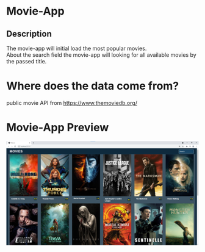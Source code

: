 # Movie-App

## Description

The movie-app will initial load the most popular movies.<br/>
About the search field the movie-app will looking for all available movies by the passed title.<br/>

# Where does the data come from?

public movie API from https://www.themoviedb.org/

# Movie-App Preview

![image info](./images/movie_image.png)

